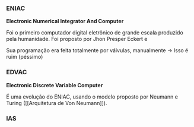 
### ENIAC
**Electronic Numerical Integrator And Computer**

Foi o primeiro computador digital eletrônico de grande escala produzido pela humanidade. Foi proposto por Jhon Presper Eckert e 

Sua programação era feita totalmente por válvulas, manualmente -> Isso é ruim (péssimo)

### EDVAC
**Electronic Discrete Variable Computer**

É uma evolução do ENIAC, usando o modelo proposto por Neumann e Turing ([[Arquitetura de Von Neumann]]).

### IAS

